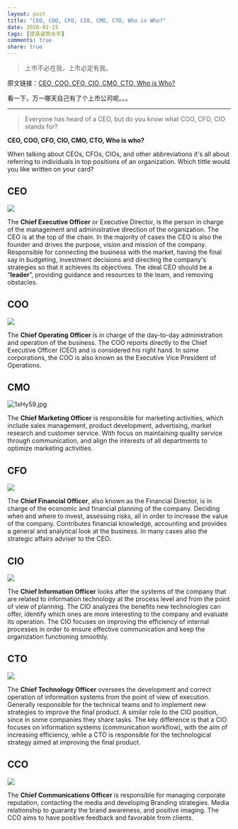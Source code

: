 ```yaml
---
layout: post
title: "CEO, COO, CFO, CIO, CMO, CTO, Who is Who?"
date: 2020-02-15
tags: [提高姿势水平]
comments: true
share: true
---
```


> 上市不必在我，上市必定有我。

原文链接：[CEO, COO, CFO, CIO, CMO, CTO, Who is Who?](http://www.globaltimes.cn/content/1107028.shtml)

看一下，万一哪天自己有了个上市公司呢。。。

---

> Everyone has heard of a CEO, but do you know what COO, CFO, CIO stands for?

**CEO, COO, CFO, CIO, CMO, CTO, Who is who?**

When talking about CEOs, CFOs, CIOs, and other abbreviations it's all about referring to individuals in top positions of an organization. Which tittle would you like written on your card?

## CEO

![](https://s2.ax1x.com/2020/02/15/1xHsUJ.jpg)

The **Chief Executive Officer** or Executive Director, is the person in charge of the management and administrative direction of the organization. The CEO is at the top of the chain. In the majority of cases the CEO is also the founder and drives the purpose, vision and mission of the company. Responsible for connecting the business with the market, having the final say in budgeting, investment decisions and directing the company's strategies so that it achieves its objectives. The ideal CEO should be a “**leader**”, providing guidance and resources to the team, and removing obstacles.

## COO

![](https://s2.ax1x.com/2020/02/15/1xHg81.jpg)

The **Chief Operating Officer** is in charge of the day-to-day administration and operation of the business. The COO reports directly to the Chief Executive Officer (CEO) and is considered his right hand. In some corporations, the COO is also known as the Executive Vice President of Operations.

## CMO

![1xHy59.jpg](https://s2.ax1x.com/2020/02/15/1xHy59.jpg)

The **Chief Marketing Officer** is responsible for marketing activities, which include sales management, product development, advertising, market research and customer service. With focus on maintaining quality service through communication, and align the interests of all departments to optimize marketing activities.

## CFO

![](https://s2.ax1x.com/2020/02/15/1xH0DU.jpg)

The **Chief Financial Officer**, also known as the Financial Director, is in charge of the economic and financial planning of the company. Deciding when and where to invest, assessing risks, all in order to increase the value of the company. Contributes financial knowledge, accounting and provides a general and analytical look at the business. In many cases  also the strategic affairs adviser to the CEO.

## CIO

![](https://s2.ax1x.com/2020/02/15/1xHUg0.jpg)

The **Chief Information Officer** looks after the systems of the company that are related to information technology at the process level and from the point of view of planning. The CIO analyzes the benefits new technologies can offer, identify which ones are more interesting to the company and evaluate its operation. The CIO focuses on improving the efficiency of internal processes in order to ensure effective communication and keep the organization functioning smoothly.

## CTO

![](https://s2.ax1x.com/2020/02/15/1xHhDO.jpg)

The **Chief Technology Officer** oversees the development and correct operation of information systems from the point of view of execution. Generally responsible for the technical teams and to implement new strategies to improve the final product. A similar role to the CIO position, since in some companies they share tasks. The key difference is that a CIO focuses on information systems (communication workflow), with the aim of increasing efficiency, while a CTO is responsible for the technological strategy aimed at improving the final product.

## CCO

![](https://s2.ax1x.com/2020/02/15/1xHBbF.jpg)

The **Chief Communications Officer** is responsible for managing corporate reputation, contacting the media and developing Branding strategies. Media relationship to guaranty the brand awareness, and positive imaging. The CCO aims to have positive feedback and favorable from clients.